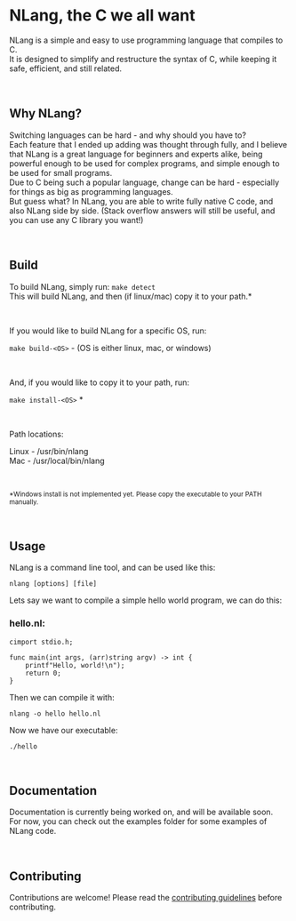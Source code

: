 # NLang, the C we all want
NLang is a simple and easy to use programming language that compiles to C.<br />
It is designed to simplify and restructure the syntax of C, while keeping it safe, efficient, and still related.

<br />

## Why NLang?
Switching languages can be hard - and why should you have to?<br />
Each feature that I ended up adding was thought through fully, and I believe that NLang is a great language for beginners and experts alike, being powerful enough to be used for complex programs, and simple enough to be used for small programs.<br />
Due to C being such a popular language, change can be hard - especially for things as big as programming languages.<br />
But guess what? In NLang, you are able to write fully native C code, and also NLang side by side. (Stack overflow answers will still be useful, and you can use any C library you want!)

<br />

## Build
To build NLang, simply run:
```make detect```<br />
This will build NLang, and then (if linux/mac) copy it to your path.*

<br />

If you would like to build NLang for a specific OS, run:

```make build-<OS>``` - (OS is either linux, mac, or windows)

<br />

And, if you would like to copy it to your path, run:

```make install-<OS>``` *

<br />

Path locations:

Linux - /usr/bin/nlang<br/>
Mac - /usr/local/bin/nlang

<br />

<small>*Windows install is not implemented yet. Please copy the executable to your PATH manually.</small>

<br />

## Usage
NLang is a command line tool, and can be used like this:

```nlang [options] [file]```

Lets say we want to compile a simple hello world program, we can do this:<br />
### hello.nl:

```
cimport stdio.h;

func main(int args, (arr)string argv) -> int {
    printf"Hello, world!\n");
    return 0;
}
```
Then we can compile it with:

```nlang -o hello hello.nl```

Now we have our executable:

```./hello```

<br />

## Documentation
Documentation is currently being worked on, and will be available soon. <br />
For now, you can check out the examples folder for some examples of NLang code.

<br />

## Contributing
Contributions are welcome! Please read the [contributing guidelines](CONTRIBUTING.md) before contributing.